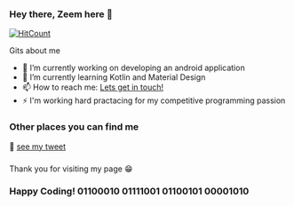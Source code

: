 ### Hey there, Zeem here 👋

[![HitCount](http://hits.dwyl.com/Hazqier/Hazqier.svg)](http://hits.dwyl.com/Hazqier/Hazqier)

Gits about me

- 🔭 I’m currently working on developing an android application
- 🌱 I’m currently learning Kotlin and Material Design
- 📫 How to reach me: <a href="mailto:hazqier205@gmail.com?subject=I want to get in touch!&">Lets get in touch!</a>
- ⚡ I'm working hard practacing for my competitive programming passion

### Other places you can find me

🐤 [see my tweet](https://twitter.com/Hazqier)

###

Thank you for visiting my page 😁
### Happy Coding! 01100010 01111001 01100101 00001010 ###
